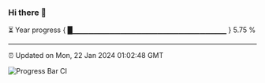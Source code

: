 ### Hi there 👋

⏳ Year progress { █▁▁▁▁▁▁▁▁▁▁▁▁▁▁▁▁▁▁▁▁▁▁▁▁▁▁▁▁▁ } 5.75 %

---

⏰ Updated on Mon, 22 Jan 2024 01:02:48 GMT

![Progress Bar CI](https://github.com/JuvenileQ/Progress-Bar-CI/workflows/main/badge.svg)
